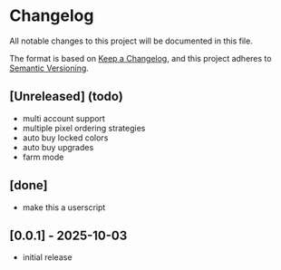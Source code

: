 # Changelog

All notable changes to this project will be documented in this file.

The format is based on [Keep a Changelog](https://keepachangelog.com/en/1.0.0/),
and this project adheres to [Semantic Versioning](https://semver.org/spec/v2.0.0.html).

## [Unreleased] (todo)

- multi account support
- multiple pixel ordering strategies
- auto buy locked colors
- auto buy upgrades
- farm mode

## [done]
- make this a userscript

## [0.0.1] - 2025-10-03

- initial release
